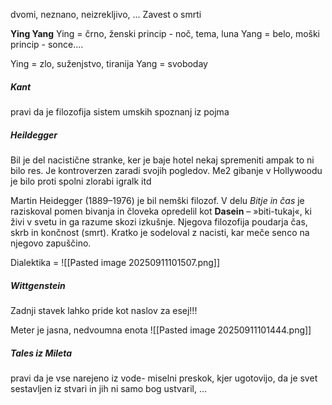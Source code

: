 dvomi, neznano, neizrekljivo, ...
Zavest o smrti

**Ying Yang**
Ying = črno, ženski princip - noč, tema, luna
Yang = belo, moški princip - sonce....

Ying = zlo, suženjstvo, tiranija
Yang = svoboday
##### Kant
pravi da je filozofija sistem umskih spoznanj iz pojma


##### Heildegger
Bil je del nacistične stranke, ker je baje hotel nekaj spremeniti ampak to ni bilo res. Je kontroverzen zaradi svojih pogledov.
Me2 gibanje v Hollywoodu je bilo proti spolni zlorabi igralk itd

Martin Heidegger (1889–1976) je bil nemški filozof. V delu _Bitje in čas_ je raziskoval pomen bivanja in človeka opredelil kot **Dasein** – »biti-tukaj«, ki živi v svetu in ga razume skozi izkušnje. Njegova filozofija poudarja čas, skrb in končnost (smrt). Kratko je sodeloval z nacisti, kar meče senco na njegovo zapuščino.

Dialektika = 
![[Pasted image 20250911101507.png]]

##### Wittgenstein
Zadnji stavek lahko pride kot naslov za esej!!!

Meter je jasna, nedvoumna enota
![[Pasted image 20250911101444.png]]

##### Tales iz Mileta
pravi da je vse narejeno iz vode- miselni preskok, kjer ugotovijo, da je svet sestavljen iz stvari in jih ni samo bog ustvaril, ...